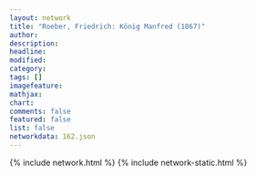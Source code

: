 ```yaml
---
layout: network
title: "Roeber, Friedrich: König Manfred (1867)"
author:
description:
headline:
modified:
category:
tags: []
imagefeature: 
mathjax: 
chart: 
comments: false
featured: false
list: false
networkdata: 162.json
---
```

{% include network.html %}
{% include network-static.html %}
